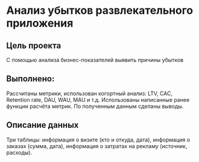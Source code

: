 # Анализ убытков развлекательного приложения

## Цель проекта
С помощью анализа бизнес-показателей выявить причины убытков

## Выполнено:
Рассчитаны метрики, использован когортный анализ: LTV, CAC, Retention rate, DAU, WAU, MAU и т.д. Использованы написанные ранее функции расчёта метрик. По полученным данным сделаны выводы.

## Описание данных
Три таблицы: информация о визите (кто и откуда, дата), информация о заказах (сумма, дата), информация о затратах на рекламу (источник, расходы).
